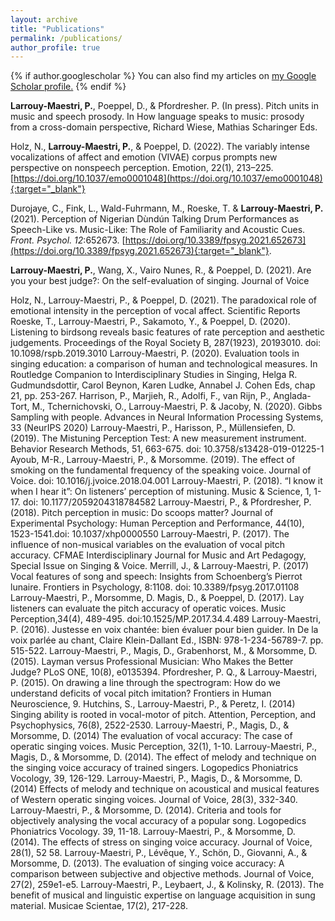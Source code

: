 ```yaml
---
layout: archive
title: "Publications"
permalink: /publications/
author_profile: true
---
```


{% if author.googlescholar %}
  You can also find my articles on <u><a href="{{author.googlescholar}}">my Google Scholar profile</a>.</u>
{% endif %}

**Larrouy-Maestri, P.**, Poeppel, D., & Pfordresher. P. (In press). Pitch units in music and speech prosody. In How language speaks to music: prosody from a cross-domain perspective, Richard Wiese, Mathias Scharinger Eds.

Holz, N., **Larrouy-Maestri, P.**, & Poeppel, D. (2022). The variably intense vocalizations of affect and emotion (VIVAE) corpus prompts new perspective on nonspeech perception. Emotion, 22(1), 213–225. [https://doi.org/10.1037/emo0001048](https://doi.org/10.1037/emo0001048){:target="_blank"}

Durojaye, C., Fink, L., Wald-Fuhrmann, M., Roeske, T. & **Larrouy-Maestri, P.** (2021). Perception of Nigerian Dùndún Talking Drum Performances as Speech-Like vs. Music-Like: The Role of Familiarity and Acoustic Cues. *Front. Psychol. 12*:652673. [https://doi.org/10.3389/fpsyg.2021.652673](https://doi.org/10.3389/fpsyg.2021.652673){:target="_blank"}.

**Larrouy-Maestri, P.**, Wang, X., Vairo Nunes, R., & Poeppel, D. (2021). Are you your best judge?: On the self-evaluation of singing. Journal of Voice 

Holz, N., Larrouy-Maestri, P., & Poeppel, D. (2021). The paradoxical role of emotional intensity in the perception of vocal affect. Scientific Reports
Roeske, T., Larrouy-Maestri, P., Sakamoto, Y., & Poeppel, D. (2020). Listening to birdsong reveals basic features of rate perception and aesthetic judgements. Proceedings of the Royal Society B, 287(1923), 20193010. doi: 10.1098/rspb.2019.3010
Larrouy-Maestri, P. (2020). Evaluation tools in singing education: a comparison of human and technological measures. In Routledge Companion to Interdisciplinary Studies in Singing, Helga R. Gudmundsdottir, Carol Beynon, Karen Ludke, Annabel J. Cohen Eds, chap 21, pp. 253-267.
Harrison, P., Marjieh, R., Adolfi, F., van Rijn, P., Anglada-Tort, M., Tchernichovski, O., Larrouy-Maestri, P. & Jacoby, N. (2020). Gibbs Sampling with people. Advances in Neural Information Processing Systems, 33 (NeurIPS 2020)
Larrouy-Maestri, P., Harisson, P., Müllensiefen, D. (2019). The Mistuning Perception Test: A new measurement instrument. Behavior Research Methods, 51, 663-675. doi: 10.3758/s13428-019-01225-1
Ayoub, M-R., Larrouy-Maestri, P., & Morsomme. (2019). The effect of smoking on the fundamental frequency of the speaking voice. Journal of Voice. doi: 10.1016/j.jvoice.2018.04.001
Larrouy-Maestri, P. (2018). “I know it when I hear it”: On listeners’ perception of mistuning. Music & Science, 1, 1-17. doi: 10.1177/2059204318784582
Larrouy-Maestri, P., & Pfordresher, P. (2018). Pitch perception in music: Do scoops matter? Journal of Experimental Psychology: Human Perception and Performance, 44(10), 1523-1541.doi: 10.1037/xhp0000550
Larrouy-Maestri, P. (2017). The influence of non-musical variables on the evaluation of vocal pitch accuracy. CFMAE Interdisciplinary Journal for Music and Art Pedagogy, Special Issue on Singing & Voice.
Merrill, J., & Larrouy-Maestri, P. (2017) Vocal features of song and speech: Insights from Schoenberg’s Pierrot lunaire. Frontiers in Psychology, 8:1108. doi: 10.3389/fpsyg.2017.01108
Larrouy-Maestri, P., Morsomme, D. Magis, D., & Poeppel, D. (2017). Lay listeners can evaluate the pitch accuracy of operatic voices. Music Perception,34(4), 489-495. doi:10.1525/MP.2017.34.4.489
Larrouy-Maestri, P. (2016). Justesse en voix chantée: bien évaluer pour bien guider. In De la voix parlée au chant, Claire Klein-Dallant Ed., ISBN: 978-1-234-56789-7. pp. 515-522.
Larrouy-Maestri, P., Magis, D., Grabenhorst, M., & Morsomme, D. (2015). Layman versus Professional Musician: Who Makes the Better Judge? PLoS ONE, 10(8), e0135394.
Pfordresher, P. Q., & Larrouy-Maestri, P. (2015). On drawing a line through the spectrogram: How do we understand deficits of vocal pitch imitation? Frontiers in Human Neuroscience, 9.
Hutchins, S., Larrouy-Maestri, P., & Peretz, I. (2014) Singing ability is rooted in vocal-motor of pitch. Attention, Perception, and Psychophysics, 76(8), 2522-2530.
Larrouy-Maestri, P., Magis, D., & Morsomme, D. (2014) The evaluation of vocal accuracy: The case of operatic singing voices. Music Perception, 32(1), 1-10.
Larrouy-Maestri, P., Magis, D., & Morsomme, D. (2014). The effect of melody and technique on the singing voice accuracy of trained singers. Logopedics Phoniatrics Vocology, 39, 126-129.
Larrouy-Maestri, P., Magis, D., & Morsomme, D. (2014) Effects of melody and technique on acoustical and musical features of Western operatic singing voices. Journal of Voice, 28(3), 332-340.
Larrouy-Maestri, P., & Morsomme, D. (2014). Criteria and tools for objectively analysing the vocal accuracy of a popular song. Logopedics Phoniatrics Vocology. 39, 11-18.
Larrouy-Maestri, P., & Morsomme, D. (2014). The effects of stress on singing voice accuracy. Journal of Voice, 28(1), 52 58.
Larrouy-Maestri, P., Lévêque, Y., Schön, D., Giovanni, A., & Morsomme, D. (2013). The evaluation of singing voice accuracy: A comparison between subjective and objective methods. Journal of Voice, 27(2), 259e1-e5.
Larrouy-Maestri, P., Leybaert, J., & Kolinsky, R. (2013). The benefit of musical and linguistic expertise on language acquisition in sung material. Musicae Scientae, 17(2), 217-228.



<!--
{% include base_path %}

{% for post in site.publications reversed %}
  {% include archive-single.html %}
{% endfor %}
-->
